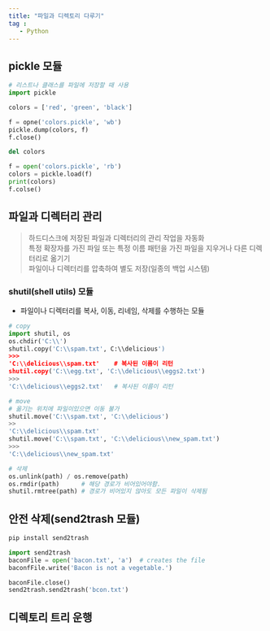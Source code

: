```yaml
---
title: "파일과 디렉토리 다루기"
tag : 
   - Python 
---
```


## pickle 모듈
```python
# 리스트나 클래스를 파일에 저장할 때 사용
import pickle

colors = ['red', 'green', 'black']

f = opne('colors.pickle', 'wb')
pickle.dump(colors, f)
f.close()

del colors

f = open('colors.pickle', 'rb')
colors = pickle.load(f)
print(colors)
f.colse()
```

## 파일과 디렉터리 관리

> 하드디스크에 저장된 파일과 디렉터리의 관리 작업을 자동화  
> 특정 확장자를 가진 파일 또는 특정 이름 패턴을 가진 파일을 지우거나 다른 디렉터리로 옮기기  
> 파일이나 디렉터리를 압축하여 별도 저장(일종의 백업 시스템)

### shutil(shell utils) 모듈
* 파일이나 디렉터리를 복사, 이동, 리네임, 삭제를 수행하는 모듈

```python
# copy
import shutil, os
os.chdir('C:\\')
shutil.copy('C:\\spam.txt', C:\\delicious')
>>>
'C:\\delicious\\spam.txt'    # 복사된 이름이 리턴
shutil.copy('C:\\egg.txt', 'C:\\delicious\\eggs2.txt')
>>>
'C:\\delicious\\eggs2.txt'   # 복사된 이름이 리턴

# move
# 옮기는 위치에 파일이있으면 이동 불가
shutil.move('C:\\spam.txt', 'C:\\delicious')
>>
'C:\\delicious\\spam.txt'
shutil.move('C:\\spam.txt', 'C:\\delicious\\new_spam.txt')
>>>
'C:\\delicious\\new_spam.txt'

# 삭제
os.unlink(path) / os.remove(path)
os.rmdir(path)      # 해당 경로가 비어있어야함.
shutil.rmtree(path) # 경로가 비어있지 않아도 모든 파일이 삭제됨
```

## 안전 삭제(send2trash 모듈)
```python
pip install send2trash

import send2trash
baconFile = open('bacon.txt', 'a')  # creates the file
baconfFile.write('Bacon is not a vegetable.')

baconFile.close()
send2trash.send2trash('bcon.txt')
```

## 디렉토리 트리 운행

